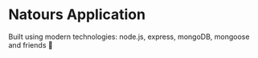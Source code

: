 # Natours Application

Built using modern technologies: node.js, express, mongoDB, mongoose and friends 🙂